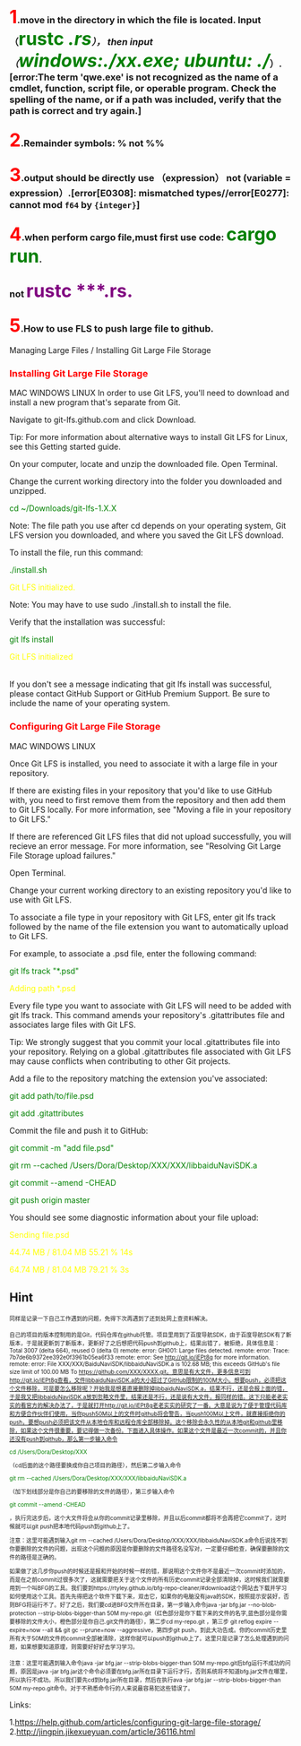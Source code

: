 ### <font color=red size=6 >1</font>.move in the directory in which the file is located. Input （<font color=green size=6 >rustc ***.rs</font>）， then input （<font color=green size=6 >windows:./xx.exe; ubuntu: ./***</font>）.[error:The term 'qwe.exe' is not recognized as the name of a cmdlet, function, script file, or operable program. Check the spelling of the name, or if a path was included, verify that the path is correct and try again.]


### <font color=red size=6 >2</font>.Remainder symbols: % not %%



### <font color=red size=6 >3</font>.output  should be directly use （expression） not (variable = expression）.[error[E0308]: mismatched types//error[E0277]: cannot mod `f64` by `{integer}`]

### <font color=red size=6 >4</font>.when perform cargo file,must first use code: <font color=green size=6>cargo run</font>.
### not <font color=purple size=6>rustc ***.rs. </font>

### <font color=red size=6 >5</font>.How to use FLS to push large file to github.

Managing Large Files / Installing Git Large File Storage
 

### <font color=red>Installing Git Large File Storage</font>
MAC WINDOWS LINUX
In order to use Git LFS, you'll need to download and install a new program that's separate from Git.

Navigate to git-lfs.github.com and click Download.

Tip: For more information about alternative ways to install Git LFS for Linux, see this Getting started guide.

On your computer, locate and unzip the downloaded file.
Open Terminal.

Change the current working directory into the folder you downloaded and unzipped.

<font color=green>cd ~/Downloads/git-lfs-1.X.X</font>

Note: The file path you use after cd depends on your operating system, Git LFS version you downloaded, and where you saved the Git LFS download.

To install the file, run this command:

<font color=green>./install.sh</font>

<font color=yellow>Git LFS initialized.</font>

Note: You may have to use sudo ./install.sh to install the file.

Verify that the installation was successful:

<table>
<font color=green>git lfs install</font>

<font color=yellow>Git LFS initialized</font>
</table>

If you don't see a message indicating that git lfs install was successful, please contact GitHub Support or GitHub Premium Support. Be sure to include the name of your operating system.

### <font color=red>Configuring Git Large File Storage</font>

MAC WINDOWS LINUX

Once Git LFS is installed, you need to associate it with a large file in your repository.

If there are existing files in your repository that you'd like to use GitHub with, you need to first remove them from the repository and then add them to Git LFS locally. For more information, see "Moving a file in your repository to Git LFS."

If there are referenced Git LFS files that did not upload successfully, you will recieve an error message. For more information, see "Resolving Git Large File Storage upload failures."

Open Terminal.

Change your current working directory to an existing repository you'd like to use with Git LFS.

To associate a file type in your repository with Git LFS, enter git lfs track followed by the name of the file extension you want to automatically upload to Git LFS.

For example, to associate a .psd file, enter the following command:

<font color=green>git lfs track "*.psd"</font>

<font color=yellow>Adding path *.psd</font>

Every file type you want to associate with Git LFS will need to be added with git lfs track. This command amends your repository's .gitattributes file and associates large files with Git LFS.

Tip: We strongly suggest that you commit your local .gitattributes file into your repository. Relying on a global .gitattributes file associated with Git LFS may cause conflicts when contributing to other Git projects.

Add a file to the repository matching the extension you've associated:

<font color=green>
git add path/to/file.psd

git add .gitattributes
</font>

Commit the file and push it to GitHub:

<font color=green>
git commit -m "add file.psd"

git rm --cached /Users/Dora/Desktop/XXX/XXX/libbaiduNaviSDK.a

git commit --amend -CHEAD

git push origin master
</font>

You should see some diagnostic information about your file upload:

<font color=yellow>
Sending file.psd

44.74 MB / 81.04 MB  55.21 % 14s

64.74 MB / 81.04 MB  79.21 % 3s</font>

## Hint
<font size=1>同样是记录一下自己工作遇到的问题，免得下次再遇到了还到处网上查资料解决。

自己的项目的版本控制用的是Git，代码仓库在github托管。项目里用到了百度导航SDK，由于百度导航SDK有了新版本，于是就更新到了新版本，更新好了之后想把代码push到github上，结果出错了，被拒绝，具体信息是：Total 3007 (delta 664), reused 0 (delta 0)
remote: error: GH001: Large files detected.
remote: error: Trace: 7b7de6b9372ee392e0f3961b05ea6f33
remote: error: See http://git.io/iEPt8g for more information.
remote: error: File  XXX/XXX/BaiduNaviSDK/libbaiduNaviSDK.a is 102.68 MB; this exceeds GitHub's file size limit of 100.00 MB
To https://github.com/XXX/XXXX.git。意思是有大文件，更多信息可到http://git.io/iEPt8g查看，文件libbaiduNaviSDK.a的大小超过了GitHub限制的100M大小。想要push，必须把这个文件移除，可是要怎么移除呢？开始我是想着直接删除掉libbaiduNaviSDK.a，结果不行，还是会报上面的错，于是我又把libbaiduNaviSDK.a放到忽略文件里，结果还是不行，还是说有大文件，报同样的错。这下只能老老实实的看官方的解决办法了，于是就打开http://git.io/iEPt8g老老实实的研究了一番。大意是说为了便于管理代码库和方便合作伙伴们使用，当你push50M以上的文件时github将会警告，当push100M以上文件，就直接拒绝你的push，要想push必须把该文件从本地仓库和远程仓库全部移除掉。这个移除会永久性的从本地git和github里移除，如果这个文件很重要，要记得做一次备份。下面进入具体操作。如果这个文件是最近一次commit的，并且你还没有push到github，那么第一步输入命令 

<font color=green>cd /Users/Dora/Desktop/XXX</font>

（cd后面的这个路径要换成你自己项目的路径），然后第二步输入命令 

<font color=green>git rm --cached /Users/Dora/Desktop/XXX/XXX/libbaiduNaviSDK.a</font>

（加下划线部分是你自己的要移除的文件的路径），第三步输入命令 

<font color=green>git commit --amend -CHEAD</font>

，执行完这步后，这个大文件将会从你的commit记录里移除，并且以后commit都将不会再把它commit了，这时候就可以git push把本地代码push到github上了。

注意：这里可能遇到输入git rm --cached /Users/Dora/Desktop/XXX/XXX/libbaiduNaviSDK.a命令后说找不到你要删除的文件的问题，出现这个问题的原因是你要删除的文件路径名没写对，一定要仔细检查，确保要删除的文件的路径是正确的。

如果做了这几步你push的时候还是报和开始的时候一样的错，那说明这个文件你不是最近一次commit时添加的，而是在之前commit过很多次了，这就需要把关于这个文件的所有历史commit记录全部清除掉，这时候我们就需要用到一个叫BFG的工具。我们要到https://rtyley.github.io/bfg-repo-cleaner/#download这个网站去下载并学习如何使用这个工具。首先先得把这个软件下载下来，双击它，如果你的电脑没有java的SDK，按照提示安装好，否则BFG将运行不了。好了之后，我们要cd进BFG文件所在目录，第一步输入命令java -jar bfg.jar --no-blob-protection --strip-blobs-bigger-than 50M my-repo.git（红色部分是你下载下来的文件的名字,蓝色部分是你需要移除的文件大小，橙色部分是你自己.git文件的路径），第二步cd my-repo.git ，第三步 git reflog expire --expire=now --all && git gc --prune=now --aggressive，第四步git push，到此大功告成。你的commit历史里所有大于50M的文件的commit全部被清除，这样你就可以push到github上了。这里只是记录了怎么处理遇到的问题，如果想要知道原理，则需要好好好去学习学习。

注意：这里可能遇到输入命令java -jar bfg.jar --strip-blobs-bigger-than 50M my-repo.git后bfg运行不成功的问题，原因是java -jar bfg.jar这个命令必须要在bfg.jar所在目录下运行才行，否则系统将不知道bfg.jar文件在哪里，所以执行不成功。所以我们要先cd到bfg.jar所在目录，然后在执行ava -jar bfg.jar --strip-blobs-bigger-than 50M my-repo.git命令。对于不熟悉命令行的人来说最容易犯这些错误了。</font>

Links:

1.https://help.github.com/articles/configuring-git-large-file-storage/
2.http://jingpin.jikexueyuan.com/article/36116.html

